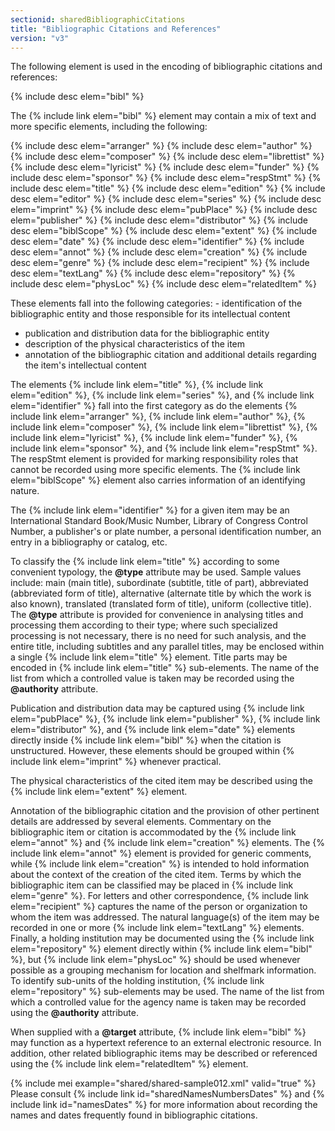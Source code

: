 ```yaml
---
sectionid: sharedBibliographicCitations
title: "Bibliographic Citations and References"
version: "v3"
---
```


The following element is used in the encoding of bibliographic citations and
references:



{% include desc elem="bibl" %}




The {% include link elem="bibl" %} element may contain a mix of text and more specific
elements, including the following:



{% include desc elem="arranger" %}
{% include desc elem="author" %}
{% include desc elem="composer" %}
{% include desc elem="librettist" %}
{% include desc elem="lyricist" %}
{% include desc elem="funder" %}
{% include desc elem="sponsor" %}
{% include desc elem="respStmt" %}
{% include desc elem="title" %}
{% include desc elem="edition" %}
{% include desc elem="editor" %}
{% include desc elem="series" %}
{% include desc elem="imprint" %}
{% include desc elem="pubPlace" %}
{% include desc elem="publisher" %}
{% include desc elem="distributor" %}
{% include desc elem="biblScope" %}
{% include desc elem="extent" %}
{% include desc elem="date" %}
{% include desc elem="identifier" %}
{% include desc elem="annot" %}
{% include desc elem="creation" %}
{% include desc elem="genre" %}
{% include desc elem="recipient" %}
{% include desc elem="textLang" %}
{% include desc elem="repository" %}
{% include desc elem="physLoc" %}
{% include desc elem="relatedItem" %}




These elements fall into the following categories: - identification of the bibliographic entity and those responsible for its intellectual
content
- publication and distribution data for the bibliographic entity
- description of the physical characteristics of the item
- annotation of the bibliographic citation and additional details regarding the item's
intellectual content


The elements {% include link elem="title" %}, {% include link elem="edition" %}, {% include link elem="series" %}, and {% include link elem="identifier" %} fall into the first category as do the
elements {% include link elem="arranger" %}, {% include link elem="author" %}, {% include link elem="composer" %}, {% include link elem="librettist" %}, {% include link elem="lyricist" %}, {% include link elem="funder" %}, {% include link elem="sponsor" %}, and {% include link elem="respStmt" %}. The respStmt element is provided for marking responsibility roles that
cannot be recorded using more specific elements. The {% include link elem="biblScope" %} element
also carries information of an identifying nature.

The {% include link elem="identifier" %} for a given item may be an International Standard
Book/Music Number, Library of Congress Control Number, a publisher's or plate number,
a
personal identification number, an entry in a bibliography or catalog, etc.

To classify the {% include link elem="title" %} according to some convenient typology, the
**@type** attribute may be used. Sample values include: main (main title),
subordinate (subtitle, title of part), abbreviated (abbreviated form of title), alternative
(alternate title by which the work is also known), translated (translated form of
title),
uniform (collective title). The **@type** attribute is provided for convenience in
analysing titles and processing them according to their type; where such specialized
processing is not necessary, there is no need for such analysis, and the entire title,
including subtitles and any parallel titles, may be enclosed within a single {% include link elem="title" %} element. Title parts may be encoded in {% include link elem="title" %}
sub-elements. The name of the list from which a controlled value is taken may be recorded
using the **@authority** attribute.

Publication and distribution data may be captured using {% include link elem="pubPlace" %}, {% include link elem="publisher" %}, {% include link elem="distributor" %}, and {% include link elem="date" %} elements directly inside {% include link elem="bibl" %} when the citation is
unstructured. However, these elements should be grouped within {% include link elem="imprint" %}
whenever practical.

The physical characteristics of the cited item may be described using the {% include link elem="extent" %} element.

Annotation of the bibliographic citation and the provision of other pertinent details
are
addressed by several elements. Commentary on the bibliographic item or citation is
accommodated by the {% include link elem="annot" %} and {% include link elem="creation" %} elements.
The {% include link elem="annot" %} element is provided for generic comments, while {% include link elem="creation" %} is intended to hold information about the context of the
creation of the cited item. Terms by which the bibliographic item can be classified
may be
placed in {% include link elem="genre" %}. For letters and other correspondence, {% include link elem="recipient" %} captures the name of the person or organization to whom the
item was addressed. The natural language(s) of the item may be recorded in one or
more {% include link elem="textLang" %} elements. Finally, a holding institution may be documented
using the {% include link elem="repository" %} element directly within {% include link elem="bibl" %}, but {% include link elem="physLoc" %} should be used whenever possible as a
grouping mechanism for location and shelfmark information. To identify sub-units of
the
holding institution, {% include link elem="repository" %} sub-elements may be used. The name of
the list from which a controlled value for the agency name is taken may be recorded
using
the **@authority** attribute.

When supplied with a **@target** attribute, {% include link elem="bibl" %} may function
as a hypertext reference to an external electronic resource. In addition, other related
bibliographic items may be described or referenced using the {% include link elem="relatedItem" %} element.

{% include mei example="shared/shared-sample012.xml" valid="true" %}
Please consult {% include link id="sharedNamesNumbersDates" %} and {% include link id="namesDates" %} for
more information about recording the names and dates frequently found in bibliographic
citations.

